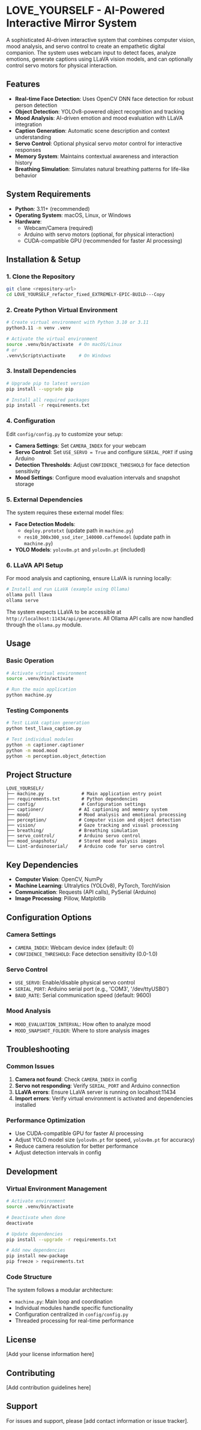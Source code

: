 # LOVE_YOURSELF - AI-Powered Interactive Mirror System

A sophisticated AI-driven interactive system that combines computer vision, mood analysis, and servo control to create an empathetic digital companion. The system uses webcam input to detect faces, analyze emotions, generate captions using LLaVA vision models, and can optionally control servo motors for physical interaction.

## Features

- **Real-time Face Detection**: Uses OpenCV DNN face detection for robust person detection
- **Object Detection**: YOLOv8-powered object recognition and tracking
- **Mood Analysis**: AI-driven emotion and mood evaluation with LLaVA integration
- **Caption Generation**: Automatic scene description and context understanding
- **Servo Control**: Optional physical servo motor control for interactive responses
- **Memory System**: Maintains contextual awareness and interaction history
- **Breathing Simulation**: Simulates natural breathing patterns for life-like behavior

## System Requirements

- **Python**: 3.11+ (recommended)
- **Operating System**: macOS, Linux, or Windows
- **Hardware**:
  - Webcam/Camera (required)
  - Arduino with servo motors (optional, for physical interaction)
  - CUDA-compatible GPU (recommended for faster AI processing)

## Installation & Setup

### 1. Clone the Repository

```bash
git clone <repository-url>
cd LOVE_YOURSELF_refactor_fixed_EXTREMELY-EPIC-BUILD---Copy
```

### 2. Create Python Virtual Environment

```bash
# Create virtual environment with Python 3.10 or 3.11
python3.11 -m venv .venv

# Activate the virtual environment
source .venv/bin/activate  # On macOS/Linux
# or
.venv\Scripts\activate     # On Windows
```

### 3. Install Dependencies

```bash
# Upgrade pip to latest version
pip install --upgrade pip

# Install all required packages
pip install -r requirements.txt
```

### 4. Configuration

Edit `config/config.py` to customize your setup:

- **Camera Settings**: Set `CAMERA_INDEX` for your webcam
- **Servo Control**: Set `USE_SERVO = True` and configure `SERIAL_PORT` if using Arduino
- **Detection Thresholds**: Adjust `CONFIDENCE_THRESHOLD` for face detection sensitivity
- **Mood Settings**: Configure mood evaluation intervals and snapshot storage

### 5. External Dependencies

The system requires these external model files:

- **Face Detection Models**:
  - `deploy.prototxt` (update path in `machine.py`)
  - `res10_300x300_ssd_iter_140000.caffemodel` (update path in `machine.py`)
- **YOLO Models**: `yolov8m.pt` and `yolov8n.pt` (included)

### 6. LLaVA API Setup

For mood analysis and captioning, ensure LLaVA is running locally:

```bash
# Install and run LLaVA (example using Ollama)
ollama pull llava
ollama serve
```

The system expects LLaVA to be accessible at `http://localhost:11434/api/generate`. All Ollama API calls are now handled through the `ollama.py` module.

## Usage

### Basic Operation

```bash
# Activate virtual environment
source .venv/bin/activate

# Run the main application
python machine.py
```

### Testing Components

```bash
# Test LLaVA caption generation
python test_llava_caption.py

# Test individual modules
python -m captioner.captioner
python -m mood.mood
python -m perception.object_detection
```

## Project Structure

```
LOVE_YOURSELF/
├── machine.py              # Main application entry point
├── requirements.txt        # Python dependencies
├── config/                 # Configuration settings
├── captioner/             # AI captioning and memory system
├── mood/                  # Mood analysis and emotional processing
├── perception/            # Computer vision and object detection
├── vision/                # Gaze tracking and visual processing
├── breathing/             # Breathing simulation
├── servo_control/         # Arduino servo control
├── mood_snapshots/        # Stored mood analysis images
└── Lint-arduinoserial/    # Arduino code for servo control
```

## Key Dependencies

- **Computer Vision**: OpenCV, NumPy
- **Machine Learning**: Ultralytics (YOLOv8), PyTorch, TorchVision
- **Communication**: Requests (API calls), PySerial (Arduino)
- **Image Processing**: Pillow, Matplotlib

## Configuration Options

### Camera Settings

- `CAMERA_INDEX`: Webcam device index (default: 0)
- `CONFIDENCE_THRESHOLD`: Face detection sensitivity (0.0-1.0)

### Servo Control

- `USE_SERVO`: Enable/disable physical servo control
- `SERIAL_PORT`: Arduino serial port (e.g., 'COM3', '/dev/ttyUSB0')
- `BAUD_RATE`: Serial communication speed (default: 9600)

### Mood Analysis

- `MOOD_EVALUATION_INTERVAL`: How often to analyze mood
- `MOOD_SNAPSHOT_FOLDER`: Where to store analysis images

## Troubleshooting

### Common Issues

1. **Camera not found**: Check `CAMERA_INDEX` in config
2. **Servo not responding**: Verify `SERIAL_PORT` and Arduino connection
3. **LLaVA errors**: Ensure LLaVA server is running on localhost:11434
4. **Import errors**: Verify virtual environment is activated and dependencies installed

### Performance Optimization

- Use CUDA-compatible GPU for faster AI processing
- Adjust YOLO model size (`yolov8n.pt` for speed, `yolov8m.pt` for accuracy)
- Reduce camera resolution for better performance
- Adjust detection intervals in config

## Development

### Virtual Environment Management

```bash
# Activate environment
source .venv/bin/activate

# Deactivate when done
deactivate

# Update dependencies
pip install --upgrade -r requirements.txt

# Add new dependencies
pip install new-package
pip freeze > requirements.txt
```

### Code Structure

The system follows a modular architecture:

- `machine.py`: Main loop and coordination
- Individual modules handle specific functionality
- Configuration centralized in `config/config.py`
- Threaded processing for real-time performance

## License

[Add your license information here]

## Contributing

[Add contribution guidelines here]

## Support

For issues and support, please [add contact information or issue tracker].
